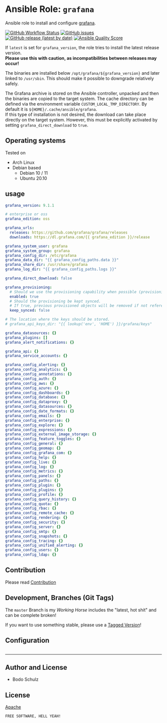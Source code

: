 
# Ansible Role:  `grafana`

Ansible role to install and configure [grafana](https://github.com/grafana/grafana).

[![GitHub Workflow Status](https://img.shields.io/github/actions/workflow/status/bodsch/ansible-grafana/main.yml?branch=main)][ci]
[![GitHub issues](https://img.shields.io/github/issues/bodsch/ansible-grafana)][issues]
[![GitHub release (latest by date)](https://img.shields.io/github/v/release/bodsch/ansible-grafana)][releases]
[![Ansible Quality Score](https://img.shields.io/ansible/quality/50067?label=role%20quality)][quality]

[ci]: https://github.com/bodsch/ansible-grafana/actions
[issues]: https://github.com/bodsch/ansible-grafana/issues?q=is%3Aopen+is%3Aissue
[releases]: https://github.com/bodsch/ansible-grafana/releases
[quality]: https://galaxy.ansible.com/bodsch/grafana


If `latest` is set for `grafana_version`, the role tries to install the latest release version.  
**Please use this with caution, as incompatibilities between releases may occur!**

The binaries are installed below `/opt/grafana/${grafana_version}` and later linked to `/usr/sbin`. 
This should make it possible to downgrade relatively safely.

The Grafana archive is stored on the Ansible controller, unpacked and then the binaries are copied to the target system.
The cache directory can be defined via the environment variable `CUSTOM_LOCAL_TMP_DIRECTORY`. 
By default it is `${HOME}/.cache/ansible/grafana`.  
If this type of installation is not desired, the download can take place directly on the target system. 
However, this must be explicitly activated by setting `grafana_direct_download` to `true`.


## Operating systems

Tested on

* Arch Linux
* Debian based
    - Debian 10 / 11
    - Ubuntu 20.10
    
## usage

```yaml
grafana_version: 9.1.1

# enterprise or oss
grafana_edition: oss

grafana_urls:
  releases: https://github.com/grafana/grafana/releases
  downloads: https://dl.grafana.com/{{ grafana_edition }}/release

grafana_system_user: grafana
grafana_system_group: grafana
grafana_config_dir: /etc/grafana
grafana_data_dir: "{{ grafana_config_paths.data }}"
grafana_share_dir: /usr/share/grafana
grafana_log_dir: "{{ grafana_config_paths.logs }}"

grafana_direct_download: false

grafana_provisioning:
  # Should we use the provisioning capability when possible (provisioning require grafana >= 5.0)
  enabled: true
  # Should the provisioning be kept synced.
  # If true, previous provisioned objects will be removed if not referenced anymore.
  keep_synced: false

# The location where the keys should be stored.
# grafana_api_keys_dir: "{{ lookup('env', 'HOME') }}/grafana/keys"

grafana_datasources: {}
grafana_plugins: []
grafana_alert_notifications: {}

grafana_api: {}
grafana_service_accounts: {}

grafana_config_alerting: {}
grafana_config_analytics: {}
grafana_config_annotations: {}
grafana_config_auth: {}
grafana_config_aws: {}
grafana_config_azure: {}
grafana_config_dashboards: {}
grafana_config_database: {}
grafana_config_dataproxy: {}
grafana_config_datasources: {}
grafana_config_date_formats: {}
grafana_config_emails: {}
grafana_config_enterprise: {}
grafana_config_explore: {}
grafana_config_expressions: {}
grafana_config_external_image_storage: {}
grafana_config_feature_toggles: {}
grafana_config_general: {}
grafana_config_geomap: {}
grafana_config_grafana_com: {}
grafana_config_help: {}
grafana_config_live: {}
grafana_config_log: {}
grafana_config_metrics: {}
grafana_config_panels: {}
grafana_config_paths: {}
grafana_config_plugin: {}
grafana_config_plugins: {}
grafana_config_profile: {}
grafana_config_query_history: {}
grafana_config_quota: {}
grafana_config_rbac: {}
grafana_config_remote_cache: {}
grafana_config_rendering: {}
grafana_config_security: {}
grafana_config_server: {}
grafana_config_smtp: {}
grafana_config_snapshots: {}
grafana_config_tracing: {}
grafana_config_unified_alerting: {}
grafana_config_users: {}
grafana_config_ldap: {}
```

## Contribution

Please read [Contribution](CONTRIBUTING.md)

## Development,  Branches (Git Tags)

The `master` Branch is my *Working Horse* includes the "latest, hot shit" and can be complete broken!

If you want to use something stable, please use a [Tagged Version](https://github.com/bodsch/ansible-grafana/tags)!


## Configuration

```yaml

```

---

## Author and License

- Bodo Schulz

## License

[Apache](LICENSE)

`FREE SOFTWARE, HELL YEAH!`
